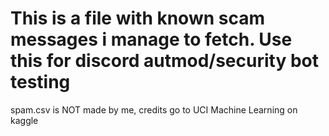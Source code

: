 # This is a file with known scam messages i manage to fetch. Use this for discord autmod/security bot testing

spam.csv is NOT made by me, credits go to UCI Machine Learning on kaggle
